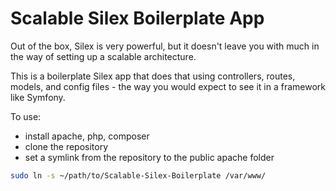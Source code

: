 # Scalable Silex Boilerplate App

Out of the box, Silex is very powerful, but it doesn't leave you with much in the way of setting up a scalable architecture.

This is a boilerplate Silex app that does that using controllers, routes, models, and config files - the way you would expect to see it in a framework like Symfony.

To use:
- install apache, php, composer
- clone the repository
- set a symlink from the repository to the public apache folder
```bash
sudo ln -s ~/path/to/Scalable-Silex-Boilerplate /var/www/
```
